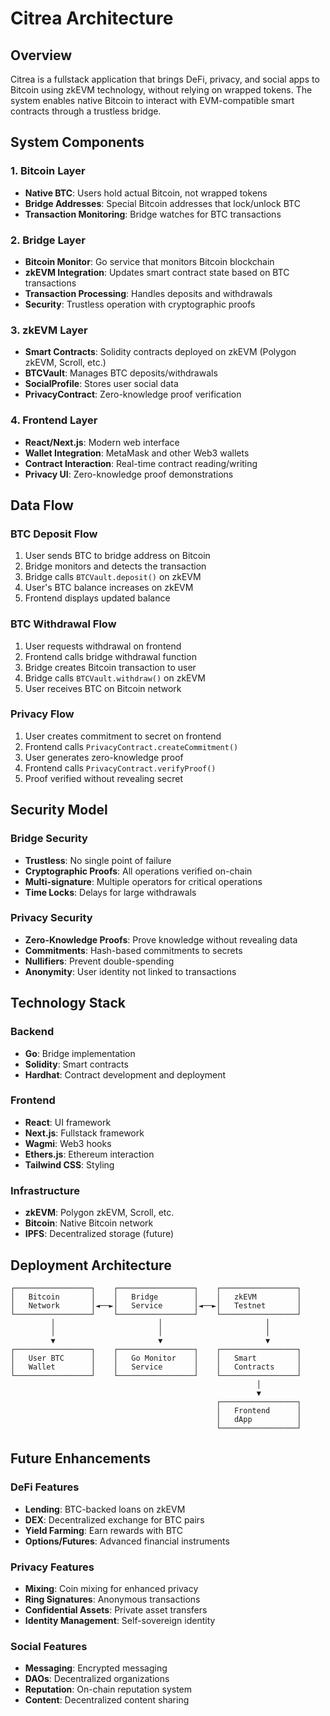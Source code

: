 # Citrea Architecture

## Overview

Citrea is a fullstack application that brings DeFi, privacy, and social apps to Bitcoin using zkEVM technology, without relying on wrapped tokens. The system enables native Bitcoin to interact with EVM-compatible smart contracts through a trustless bridge.

## System Components

### 1. Bitcoin Layer
- **Native BTC**: Users hold actual Bitcoin, not wrapped tokens
- **Bridge Addresses**: Special Bitcoin addresses that lock/unlock BTC
- **Transaction Monitoring**: Bridge watches for BTC transactions

### 2. Bridge Layer
- **Bitcoin Monitor**: Go service that monitors Bitcoin blockchain
- **zkEVM Integration**: Updates smart contract state based on BTC transactions
- **Transaction Processing**: Handles deposits and withdrawals
- **Security**: Trustless operation with cryptographic proofs

### 3. zkEVM Layer
- **Smart Contracts**: Solidity contracts deployed on zkEVM (Polygon zkEVM, Scroll, etc.)
- **BTCVault**: Manages BTC deposits/withdrawals
- **SocialProfile**: Stores user social data
- **PrivacyContract**: Zero-knowledge proof verification

### 4. Frontend Layer
- **React/Next.js**: Modern web interface
- **Wallet Integration**: MetaMask and other Web3 wallets
- **Contract Interaction**: Real-time contract reading/writing
- **Privacy UI**: Zero-knowledge proof demonstrations

## Data Flow

### BTC Deposit Flow
1. User sends BTC to bridge address on Bitcoin
2. Bridge monitors and detects the transaction
3. Bridge calls `BTCVault.deposit()` on zkEVM
4. User's BTC balance increases on zkEVM
5. Frontend displays updated balance

### BTC Withdrawal Flow
1. User requests withdrawal on frontend
2. Frontend calls bridge withdrawal function
3. Bridge creates Bitcoin transaction to user
4. Bridge calls `BTCVault.withdraw()` on zkEVM
5. User receives BTC on Bitcoin network

### Privacy Flow
1. User creates commitment to secret on frontend
2. Frontend calls `PrivacyContract.createCommitment()`
3. User generates zero-knowledge proof
4. Frontend calls `PrivacyContract.verifyProof()`
5. Proof verified without revealing secret

## Security Model

### Bridge Security
- **Trustless**: No single point of failure
- **Cryptographic Proofs**: All operations verified on-chain
- **Multi-signature**: Multiple operators for critical operations
- **Time Locks**: Delays for large withdrawals

### Privacy Security
- **Zero-Knowledge Proofs**: Prove knowledge without revealing data
- **Commitments**: Hash-based commitments to secrets
- **Nullifiers**: Prevent double-spending
- **Anonymity**: User identity not linked to transactions

## Technology Stack

### Backend
- **Go**: Bridge implementation
- **Solidity**: Smart contracts
- **Hardhat**: Contract development and deployment

### Frontend
- **React**: UI framework
- **Next.js**: Fullstack framework
- **Wagmi**: Web3 hooks
- **Ethers.js**: Ethereum interaction
- **Tailwind CSS**: Styling

### Infrastructure
- **zkEVM**: Polygon zkEVM, Scroll, etc.
- **Bitcoin**: Native Bitcoin network
- **IPFS**: Decentralized storage (future)

## Deployment Architecture

```
┌─────────────────┐    ┌─────────────────┐    ┌─────────────────┐
│   Bitcoin       │    │   Bridge        │    │   zkEVM         │
│   Network       │◄──►│   Service       │◄──►│   Testnet       │
└─────────────────┘    └─────────────────┘    └─────────────────┘
         │                       │                       │
         │                       │                       │
         ▼                       ▼                       ▼
┌─────────────────┐    ┌─────────────────┐    ┌─────────────────┐
│   User BTC      │    │   Go Monitor    │    │   Smart         │
│   Wallet        │    │   Service       │    │   Contracts     │
└─────────────────┘    └─────────────────┘    └─────────────────┘
                                                       │
                                                       ▼
                                              ┌─────────────────┐
                                              │   Frontend      │
                                              │   dApp          │
                                              └─────────────────┘
```

## Future Enhancements

### DeFi Features
- **Lending**: BTC-backed loans on zkEVM
- **DEX**: Decentralized exchange for BTC pairs
- **Yield Farming**: Earn rewards with BTC
- **Options/Futures**: Advanced financial instruments

### Privacy Features
- **Mixing**: Coin mixing for enhanced privacy
- **Ring Signatures**: Anonymous transactions
- **Confidential Assets**: Private asset transfers
- **Identity Management**: Self-sovereign identity

### Social Features
- **Messaging**: Encrypted messaging
- **DAOs**: Decentralized organizations
- **Reputation**: On-chain reputation system
- **Content**: Decentralized content sharing 